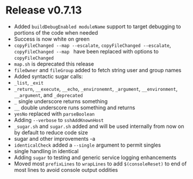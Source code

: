 # Release v0.7.13

- Added `buildDebugEnabled moduleName` support to target debugging to portions of the code when needed
- Success is now white on green
- `copyFileChanged --map --escalate`, `copyFileChanged --escalate`, `copyFileChanged --map ` have been replaced with
  options to `copyFileChanged`
- `map.sh` is deprecated this release
- `fileOwner` and `fileGroup` added to fetch string user and group names
- Added syntactic sugar calls:
- `_list`, `_exit`
- `_return`, `__execute`, `__echo`, `_environemnt`, `_argument`, `__environment`, `__argument`, and `_deprecated`
- `_` single underscore returns something
- `__` double underscore runs something and returns
- `yesNo` replaced with `parseBoolean`
- Adding `--verbose` to `sshAddKnownHost`
- `_sugar.sh` and `sugar.sh` added and will be used internally from now on by default to reduce code size
- sugar and other improvements -a
- `identicalCheck` added a `--single` argument to permit singles
- single handling in identical
- Adding `sugar` to testing and generic service logging enhancements
- Moved most `prefixLines` to `wrapLines` to add `$(consoleReset)` to end of most lines to avoid console output oddities
